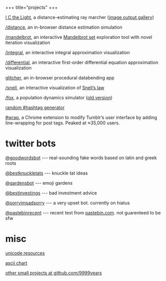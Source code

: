 +++
title="projects"
+++

[I C the Light](/i-c-the-light), a distance-estimating ray marcher ([image
output gallery](/i-c-the-light/gallery))

[/distance](/distance), an in-browser distance estimation simulation

[/mandelbrot](/mandelbrot), an interactive [Mandelbrot
set](https://en.m.wikipedia.org/wiki/Mandelbrot_set) exploration tool with novel
iteration visualization

[/integral](/integral), an interactive integral approximation visualization

[/differential](/differential), an interactive first-order differential equation
approximation visualization

[glitcher], an in-browser procedural databending app

[/snell](/snell), an interactive visualization of [Snell’s law]

[/fox](/fox), a population dynamics simulator ([old version](/fox-old))

[random #hashtag generator](/unicode/hashtag)

[#wrap](https://chrome.google.com/webstore/detail/wrap/nbcgkdilbhnnoemimofnknocbkpldobi),
a Chrome extension to modify Tumblr’s user interface by adding line-wrapping for
post tags. Peaked at ≈35,000 users.

# twitter bots

[@goodwordsbot](https://twitter.com/goodwordsbot) --- real-sounding fake words
based on latin and greek roots

[@bestknuckletats](https://twitter.com/bestknuckletats) --- knuckle tat ideas

[@gardensbot](https://twitter.com/gardensbot) --- emoji gardens

[@bestinvestings](https://twitter.com/bestinvestings) --- bad investment advice

[@sorryimsadsorry](https://twitter.com/sorryimsadsorry) --- a very upset bot.
currently on hiatus

[@pastebinrecent](https://twitter.com/pastebinrecent) --- recent text from
[pastebin.com](https://pastebin.com/). not guarenteed to be sfw

# misc

[unicode resources](/unicode)

[ascii chart](/ascii)

[other small projects at github.com/9999years](https://github.com/9999years)

[Snell’s law]: https://en.m.wikipedia.org/wiki/Snell%27s_law

[glitcher]: https://glitcher.becca.ooo/
